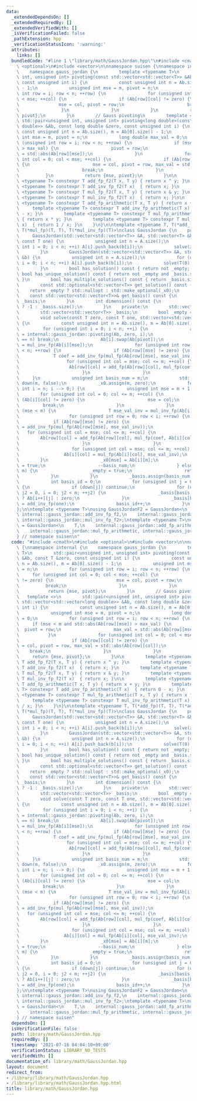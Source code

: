 ```yaml
---
data:
  _extendedDependsOn: []
  _extendedRequiredBy: []
  _extendedVerifiedWith: []
  _isVerificationFailed: false
  _pathExtension: hpp
  _verificationStatusIcon: ':warning:'
  attributes:
    links: []
  bundledCode: "#line 1 \"library/math/GaussJordan.hpp\"\n#include <cmath>\n#include\
    \ <optional>\n#include <vector>\n\nnamespace suisen {\nnamespace internal {\n\
    \    namespace gauss_jordan {\n        template <typename T>\n        std::pair<unsigned\
    \ int, unsigned int> pivoting(const std::vector<std::vector<T>> &Ab, const T &zero,\
    \ const unsigned int i) {\n            const unsigned int n = Ab.size(), m = Ab[0].size()\
    \ - 1;\n            unsigned int mse = m, pivot = n;\n            for (unsigned\
    \ int row = i; row < n; ++row) {\n                for (unsigned int col = 0; col\
    \ < mse; ++col) {\n                    if (Ab[row][col] != zero) {\n         \
    \               mse = col, pivot = row;\n                        break;\n    \
    \                }\n                }\n            }\n            return {mse,\
    \ pivot};\n        }\n        // Gauss pivoting\n        template <>\n       \
    \ std::pair<unsigned int, unsigned int> pivoting<long double>(const std::vector<std::vector<long\
    \ double>> &Ab, const long double &zero, const unsigned int i) {\n           \
    \ const unsigned int n = Ab.size(), m = Ab[0].size() - 1;\n            unsigned\
    \ int mse = m, pivot = n;\n            long double max_val = 0;\n            for\
    \ (unsigned int row = i; row < n; ++row) {\n                if (mse < m and std::abs(Ab[row][mse])\
    \ > max_val) {\n                    pivot = row;\n                    max_val\
    \ = std::abs(Ab[row][mse]);\n                }\n                for (unsigned\
    \ int col = 0; col < mse; ++col) {\n                    if (Ab[row][col] != zero)\
    \ {\n                        mse = col, pivot = row, max_val = std::abs(Ab[row][col]);\n\
    \                        break;\n                    }\n                }\n  \
    \          }\n            return {mse, pivot};\n        }\n\n        template\
    \ <typename T> constexpr T add_fp_f2(T x, T y) { return x ^ y; }\n        template\
    \ <typename T> constexpr T add_inv_fp_f2(T x)  { return x; }\n        template\
    \ <typename T> constexpr T mul_fp_f2(T x, T y) { return x & y; }\n        template\
    \ <typename T> constexpr T mul_inv_fp_f2(T x)  { return x; }\n\n        template\
    \ <typename T> constexpr T add_fp_arithmetic(T x, T y) { return x + y; }\n   \
    \     template <typename T> constexpr T add_inv_fp_arithmetic(T x)  { return 0\
    \ - x; }\n        template <typename T> constexpr T mul_fp_arithmetic(T x, T y)\
    \ { return x * y; }\n        template <typename T> constexpr T mul_inv_fp_arithmetic(T\
    \ x)  { return 1 / x; }\n    }\n}\n\ntemplate <typename T, T(*add_fp)(T, T), T(*add_inv_fp)(T),\
    \ T(*mul_fp)(T, T), T(*mul_inv_fp)(T)>\nclass GaussJordan {\n    public:\n   \
    \     GaussJordan(std::vector<std::vector<T>> &A, std::vector<T> &b, const T zero,\
    \ const T one) {\n            unsigned int n = A.size();\n            for (unsigned\
    \ int i = 0; i < n; ++i) A[i].push_back(b[i]);\n            solve(zero, one, A);\n\
    \        }\n        GaussJordan(std::vector<std::vector<T>> &A, std::vector<T>\
    \ &b) {\n            unsigned int n = A.size();\n            for (unsigned int\
    \ i = 0; i < n; ++i) A[i].push_back(b[i]);\n            solve(T(0), T(1), A);\n\
    \        }\n        bool has_solution() const { return not _empty; }\n       \
    \ bool has_unique_solution() const { return not _empty and _basis.size() == 0;\
    \ }\n        bool has_multiple_solutions() const { return _basis.size() > 0; }\n\
    \        const std::optional<std::vector<T>> get_solution() const {\n        \
    \    return _empty ? std::nullopt : std::make_optional(_x0);\n        }\n    \
    \    const std::vector<std::vector<T>>& get_basis() const {\n            return\
    \ _basis;\n        }\n        int dimension() const {\n            return _empty\
    \ ? -1 : _basis.size();\n        }\n    private:\n        std::vector<T> _x0;\n\
    \        std::vector<std::vector<T>> _basis;\n        bool _empty = false;\n\n\
    \        void solve(const T zero, const T one, std::vector<std::vector<T>> &Ab)\
    \ {\n            const unsigned int n = Ab.size(), m = Ab[0].size() - 1;\n   \
    \         for (unsigned int i = 0; i < n; ++i) {\n                auto [mse, pivot]\
    \ = internal::gauss_jordan::pivoting(Ab, zero, i);\n                if (pivot\
    \ == n) break;\n                Ab[i].swap(Ab[pivot]);\n                T mse_val_inv\
    \ = mul_inv_fp(Ab[i][mse]);\n                for (unsigned int row = i + 1; row\
    \ < n; ++row) {\n                    if (Ab[row][mse] != zero) {\n           \
    \             T coef = add_inv_fp(mul_fp(Ab[row][mse], mse_val_inv));\n      \
    \                  for (unsigned int col = mse; col <= m; ++col) {\n         \
    \                   Ab[row][col] = add_fp(Ab[row][col], mul_fp(coef, Ab[i][col]));\n\
    \                        }\n                    }\n                }\n       \
    \     }\n            unsigned int basis_num = m;\n            std::vector<char>\
    \ down(m, false);\n            _x0.assign(m, zero);\n            for (unsigned\
    \ int i = n; i --> 0;) {\n                unsigned int mse = m + 1;\n        \
    \        for (unsigned int col = 0; col <= m; ++col) {\n                    if\
    \ (Ab[i][col] != zero) {\n                        mse = col;\n               \
    \         break;\n                    }\n                }\n                if\
    \ (mse < m) {\n                    T mse_val_inv = mul_inv_fp(Ab[i][mse]);\n \
    \                   for (unsigned int row = 0; row < i; ++row) {\n           \
    \             if (Ab[row][mse] != zero) {\n                            T coef\
    \ = add_inv_fp(mul_fp(Ab[row][mse], mse_val_inv));\n                         \
    \   for (unsigned int col = mse; col <= m; ++col) {\n                        \
    \        Ab[row][col] = add_fp(Ab[row][col], mul_fp(coef, Ab[i][col]));\n    \
    \                        }\n                        }\n                    }\n\
    \                    for (unsigned int col = mse; col <= m; ++col) {\n       \
    \                 Ab[i][col] = mul_fp(Ab[i][col], mse_val_inv);\n            \
    \        }\n                    _x0[mse] = Ab[i][m];\n                    down[mse]\
    \ = true;\n                    --basis_num;\n                } else if (mse ==\
    \ m) {\n                    _empty = true;\n                    return;\n    \
    \            }\n            }\n            _basis.assign(basis_num, std::vector<T>(m));\n\
    \            int basis_id = 0;\n            for (unsigned int j = 0; j < m; ++j)\
    \ {\n                if (down[j]) continue;\n                for (unsigned int\
    \ j2 = 0, i = 0; j2 < m; ++j2) {\n                    _basis[basis_id][j2] = down[j2]\
    \ ? Ab[i++][j] : zero;\n                }\n                _basis[basis_id][j]\
    \ = add_inv_fp(one);\n                basis_id++;\n            }\n        }\n\
    };\n\ntemplate <typename T>\nusing GaussJordanF2 = GaussJordan<\n    T,\n    internal::gauss_jordan::add_fp_f2,\
    \ internal::gauss_jordan::add_inv_fp_f2,\n    internal::gauss_jordan::mul_fp_f2,\
    \ internal::gauss_jordan::mul_inv_fp_f2>;\ntemplate <typename T>\nusing GaussJordanArithmetic\
    \ = GaussJordan<\n    T,\n    internal::gauss_jordan::add_fp_arithmetic, internal::gauss_jordan::add_inv_fp_arithmetic,\n\
    \    internal::gauss_jordan::mul_fp_arithmetic, internal::gauss_jordan::mul_inv_fp_arithmetic>;\n\
    } // namespace suisen\n"
  code: "#include <cmath>\n#include <optional>\n#include <vector>\n\nnamespace suisen\
    \ {\nnamespace internal {\n    namespace gauss_jordan {\n        template <typename\
    \ T>\n        std::pair<unsigned int, unsigned int> pivoting(const std::vector<std::vector<T>>\
    \ &Ab, const T &zero, const unsigned int i) {\n            const unsigned int\
    \ n = Ab.size(), m = Ab[0].size() - 1;\n            unsigned int mse = m, pivot\
    \ = n;\n            for (unsigned int row = i; row < n; ++row) {\n           \
    \     for (unsigned int col = 0; col < mse; ++col) {\n                    if (Ab[row][col]\
    \ != zero) {\n                        mse = col, pivot = row;\n              \
    \          break;\n                    }\n                }\n            }\n \
    \           return {mse, pivot};\n        }\n        // Gauss pivoting\n     \
    \   template <>\n        std::pair<unsigned int, unsigned int> pivoting<long double>(const\
    \ std::vector<std::vector<long double>> &Ab, const long double &zero, const unsigned\
    \ int i) {\n            const unsigned int n = Ab.size(), m = Ab[0].size() - 1;\n\
    \            unsigned int mse = m, pivot = n;\n            long double max_val\
    \ = 0;\n            for (unsigned int row = i; row < n; ++row) {\n           \
    \     if (mse < m and std::abs(Ab[row][mse]) > max_val) {\n                  \
    \  pivot = row;\n                    max_val = std::abs(Ab[row][mse]);\n     \
    \           }\n                for (unsigned int col = 0; col < mse; ++col) {\n\
    \                    if (Ab[row][col] != zero) {\n                        mse\
    \ = col, pivot = row, max_val = std::abs(Ab[row][col]);\n                    \
    \    break;\n                    }\n                }\n            }\n       \
    \     return {mse, pivot};\n        }\n\n        template <typename T> constexpr\
    \ T add_fp_f2(T x, T y) { return x ^ y; }\n        template <typename T> constexpr\
    \ T add_inv_fp_f2(T x)  { return x; }\n        template <typename T> constexpr\
    \ T mul_fp_f2(T x, T y) { return x & y; }\n        template <typename T> constexpr\
    \ T mul_inv_fp_f2(T x)  { return x; }\n\n        template <typename T> constexpr\
    \ T add_fp_arithmetic(T x, T y) { return x + y; }\n        template <typename\
    \ T> constexpr T add_inv_fp_arithmetic(T x)  { return 0 - x; }\n        template\
    \ <typename T> constexpr T mul_fp_arithmetic(T x, T y) { return x * y; }\n   \
    \     template <typename T> constexpr T mul_inv_fp_arithmetic(T x)  { return 1\
    \ / x; }\n    }\n}\n\ntemplate <typename T, T(*add_fp)(T, T), T(*add_inv_fp)(T),\
    \ T(*mul_fp)(T, T), T(*mul_inv_fp)(T)>\nclass GaussJordan {\n    public:\n   \
    \     GaussJordan(std::vector<std::vector<T>> &A, std::vector<T> &b, const T zero,\
    \ const T one) {\n            unsigned int n = A.size();\n            for (unsigned\
    \ int i = 0; i < n; ++i) A[i].push_back(b[i]);\n            solve(zero, one, A);\n\
    \        }\n        GaussJordan(std::vector<std::vector<T>> &A, std::vector<T>\
    \ &b) {\n            unsigned int n = A.size();\n            for (unsigned int\
    \ i = 0; i < n; ++i) A[i].push_back(b[i]);\n            solve(T(0), T(1), A);\n\
    \        }\n        bool has_solution() const { return not _empty; }\n       \
    \ bool has_unique_solution() const { return not _empty and _basis.size() == 0;\
    \ }\n        bool has_multiple_solutions() const { return _basis.size() > 0; }\n\
    \        const std::optional<std::vector<T>> get_solution() const {\n        \
    \    return _empty ? std::nullopt : std::make_optional(_x0);\n        }\n    \
    \    const std::vector<std::vector<T>>& get_basis() const {\n            return\
    \ _basis;\n        }\n        int dimension() const {\n            return _empty\
    \ ? -1 : _basis.size();\n        }\n    private:\n        std::vector<T> _x0;\n\
    \        std::vector<std::vector<T>> _basis;\n        bool _empty = false;\n\n\
    \        void solve(const T zero, const T one, std::vector<std::vector<T>> &Ab)\
    \ {\n            const unsigned int n = Ab.size(), m = Ab[0].size() - 1;\n   \
    \         for (unsigned int i = 0; i < n; ++i) {\n                auto [mse, pivot]\
    \ = internal::gauss_jordan::pivoting(Ab, zero, i);\n                if (pivot\
    \ == n) break;\n                Ab[i].swap(Ab[pivot]);\n                T mse_val_inv\
    \ = mul_inv_fp(Ab[i][mse]);\n                for (unsigned int row = i + 1; row\
    \ < n; ++row) {\n                    if (Ab[row][mse] != zero) {\n           \
    \             T coef = add_inv_fp(mul_fp(Ab[row][mse], mse_val_inv));\n      \
    \                  for (unsigned int col = mse; col <= m; ++col) {\n         \
    \                   Ab[row][col] = add_fp(Ab[row][col], mul_fp(coef, Ab[i][col]));\n\
    \                        }\n                    }\n                }\n       \
    \     }\n            unsigned int basis_num = m;\n            std::vector<char>\
    \ down(m, false);\n            _x0.assign(m, zero);\n            for (unsigned\
    \ int i = n; i --> 0;) {\n                unsigned int mse = m + 1;\n        \
    \        for (unsigned int col = 0; col <= m; ++col) {\n                    if\
    \ (Ab[i][col] != zero) {\n                        mse = col;\n               \
    \         break;\n                    }\n                }\n                if\
    \ (mse < m) {\n                    T mse_val_inv = mul_inv_fp(Ab[i][mse]);\n \
    \                   for (unsigned int row = 0; row < i; ++row) {\n           \
    \             if (Ab[row][mse] != zero) {\n                            T coef\
    \ = add_inv_fp(mul_fp(Ab[row][mse], mse_val_inv));\n                         \
    \   for (unsigned int col = mse; col <= m; ++col) {\n                        \
    \        Ab[row][col] = add_fp(Ab[row][col], mul_fp(coef, Ab[i][col]));\n    \
    \                        }\n                        }\n                    }\n\
    \                    for (unsigned int col = mse; col <= m; ++col) {\n       \
    \                 Ab[i][col] = mul_fp(Ab[i][col], mse_val_inv);\n            \
    \        }\n                    _x0[mse] = Ab[i][m];\n                    down[mse]\
    \ = true;\n                    --basis_num;\n                } else if (mse ==\
    \ m) {\n                    _empty = true;\n                    return;\n    \
    \            }\n            }\n            _basis.assign(basis_num, std::vector<T>(m));\n\
    \            int basis_id = 0;\n            for (unsigned int j = 0; j < m; ++j)\
    \ {\n                if (down[j]) continue;\n                for (unsigned int\
    \ j2 = 0, i = 0; j2 < m; ++j2) {\n                    _basis[basis_id][j2] = down[j2]\
    \ ? Ab[i++][j] : zero;\n                }\n                _basis[basis_id][j]\
    \ = add_inv_fp(one);\n                basis_id++;\n            }\n        }\n\
    };\n\ntemplate <typename T>\nusing GaussJordanF2 = GaussJordan<\n    T,\n    internal::gauss_jordan::add_fp_f2,\
    \ internal::gauss_jordan::add_inv_fp_f2,\n    internal::gauss_jordan::mul_fp_f2,\
    \ internal::gauss_jordan::mul_inv_fp_f2>;\ntemplate <typename T>\nusing GaussJordanArithmetic\
    \ = GaussJordan<\n    T,\n    internal::gauss_jordan::add_fp_arithmetic, internal::gauss_jordan::add_inv_fp_arithmetic,\n\
    \    internal::gauss_jordan::mul_fp_arithmetic, internal::gauss_jordan::mul_inv_fp_arithmetic>;\n\
    } // namespace suisen"
  dependsOn: []
  isVerificationFile: false
  path: library/math/GaussJordan.hpp
  requiredBy: []
  timestamp: '2021-07-16 04:04:10+09:00'
  verificationStatus: LIBRARY_NO_TESTS
  verifiedWith: []
documentation_of: library/math/GaussJordan.hpp
layout: document
redirect_from:
- /library/library/math/GaussJordan.hpp
- /library/library/math/GaussJordan.hpp.html
title: library/math/GaussJordan.hpp
---
```

